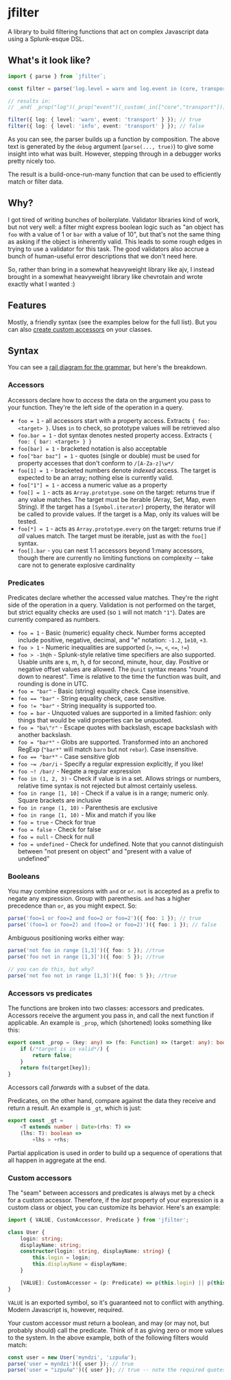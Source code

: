 # jfilter

A library to build filtering functions that act on complex Javascript data using a Splunk-esque DSL.

## What's it look like?

```ts
import { parse } from `jfilter`;

const filter = parse('log.level = warn and log.event in (core, transport)');

// results in:
// _and( _prop("log")(_prop("event")(_custom(_in(["core","transport"])))), _prop("log")(_prop("level")(_custom(_ciEq("warn")))) )

filter({ log: { level: 'warn', event: 'transport' } }); // true
filter({ log: { level: 'info', event: 'transport' } }); // false
```

As you can see, the parser builds up a function by composition. The above text is generated by the `debug` argument (`parse(..., true)`) to give some insight into what was built. However, stepping through in a debugger works pretty nicely too.

The result is a build-once-run-many function that can be used to efficiently match or filter data.

## Why?

I got tired of writing bunches of boilerplate. Validator libraries kind of work, but not very well: a filter might express boolean logic such as "an object has `foo` with a value of 1 or `bar` with a value of 10", but that's not the same thing as asking if the object is inherently valid. This leads to some rough edges in trying to use a validator for this task. The good validators also accrue a bunch of human-useful error descriptions that we don't need here.

So, rather than bring in a somewhat heavyweight library like ajv, I instead brought in a somewhat heavyweight library like chevrotain and wrote exactly what I wanted :)

## Features

Mostly, a friendly syntax (see the examples below for the full list). But you can also [create custom accessors](#custom-accessors) on your classes.

## Syntax

You can see a [rail diagram for the grammar](https://myndzi.github.io/jfilter/generated_diagrams.html), but here's the breakdown.

### Accessors

Accessors declare how to _access_ the data on the argument you pass to your function. They're the left side of the operation in a query.

-   `foo = 1` - all accessors start with a property access. Extracts `{ foo: <target> }`. Uses `in` to check, so prototype values will be retrieved also
-   `foo.bar = 1` - dot syntax denotes nested property access. Extracts `{ foo: { bar: <target> } }`
-   `foo[bar] = 1` - bracketed notation is also acceptable
-   `foo["bar baz"] = 1` - quotes (single or double) must be used for property accesses that don't conform to `/[A-Za-z]\w*/`
-   `foo[1] = 1` - bracketed numbers denote _indexed_ access. The target is expected to be an array; nothing else is currently valid.
-   `foo["1"] = 1` - access a numeric value as a property
-   `foo[] = 1` - acts as `Array.prototype.some` on the target: returns true if any value matches. The target must be iterable (Array, Set, Map, even String). If the target has a `[Symbol.iterator]` property, the iterator will be called to provide values. If the target is a Map, only its values will be tested.
-   `foo[*] = 1` - acts as `Array.prototype.every` on the target: returns true if _all_ values match. The target must be iterable, just as with the `foo[]` syntax.
-   `foo[].bar` - you can nest 1:1 accessors beyond 1:many accessors, though there are currently no limiting functions on complexity -- take care not to generate explosive cardinality

### Predicates

Predicates declare whether the accessed value matches. They're the right side of the operation in a query. Validation is not performed on the target, but strict equality checks are used (so `1` will not match `"1"`). Dates are currently compared as numbers.

-   `foo = 1` - Basic (numeric) equality check. Number forms accepted include positive, negative, decimal, and "e" notation: `-1.2`, `1e10`, `+3`.
-   `foo > 1` - Numeric inequalities are supported (`>`, `>=`, `<`, `<=`, `!=`)
-   `foo > -1h@h` - Splunk-style relative time specifiers are also supported. Usable units are s, m, h, d for second, minute, hour, day. Positive or negative offset values are allowed. The `@unit` syntax means "round down to nearest". Time is relative to the time the function was built, and rounding is done in UTC.
-   `foo = "bar"` - Basic (string) equality check. Case insensitive.
-   `foo == "bar"` - String equality check, case sensitive.
-   `foo != "bar"` - String inequality is supported too.
-   `foo = bar` - Unquoted values are supported in a limited fashion: only things that would be valid properties can be unquoted.
-   `foo = "ba\"r"` - Escape quotes with backslash, escape backslash with another backslash.
-   `foo = "bar*"` - Globs are supported. Transformed into an anchored RegExp (`"bar*"` will match `barn` but not `rebar`). Case insensitive.
-   `foo == "bar*"` - Case sensitive glob
-   `foo ~= /bar/i` - Specify a regular expression explicitly, if you like!
-   `foo ~! /bar/` - Negate a regular expression
-   `foo in (1, 2, 3)` - Check if value is in a set. Allows strings or numbers, relative time syntax is not rejected but almost certainly useless.
-   `foo in range [1, 10]` - Check if a value is in a range; numeric only. Square brackets are inclusive
-   `foo in range (1, 10)` - Parenthesis are exclusive
-   `foo in range [1, 10)` - Mix and match if you like
-   `foo = true` - Check for true
-   `foo = false` - Check for false
-   `foo = null` - Check for null
-   `foo = undefined` - Check for undefined. Note that you cannot distinguish between "not present on object" and "present with a value of undefined"

### Booleans

You may combine expressions with `and` or `or`. `not` is accepted as a prefix to negate any expression. Group with parenthesis. `and` has a higher precedence than `or`, as you might expect. So:

```ts
parse('foo=1 or foo=2 and foo=2 or foo=2')({ foo: 1 }); // true
parse('(foo=1 or foo=2) and (foo=2 or foo=2)')({ foo: 1 }); // false
```

Ambiguous positioning works either way:

```ts
parse('not foo in range [1,3]')({ foo: 5 }); //true
parse('foo not in range [1,3]')({ foo: 5 }); //true

// you can do this, but why?
parse('not foo not in range [1,3]')({ foo: 5 }); //true
```

### Accessors vs predicates

The functions are broken into two classes: accessors and predicates. Accessors receive the argument you pass in, and call the next function if applicable. An example is `_prop`, which (shortened) looks something like this:

```ts
export const _prop = (key: any) => (fn: Function) => (target: any): boolean => {
    if (/*target is in valid*/) {
        return false;
    }
    return fn(target[key]);
}
```

Accessors call _forwards_ with a subset of the data.

Predicates, on the other hand, compare against the data they receive and return a result. An example is `_gt`, which is just:

```ts
export const _gt =
    <T extends number | Date>(rhs: T) =>
    (lhs: T): boolean =>
        +lhs > +rhs;
```

Partial application is used in order to build up a sequence of operations that all happen in aggregate at the end.

### Custom accessors

The "seam" between accessors and predicates is always met by a check for a custom accessor. Therefore, if the _last_ property of your expression is a custom class or object, you can customize its behavior. Here's an example:

```ts
import { VALUE, CustomAccessor, Predicate } from 'jfilter';

class User {
    login: string;
    displayName: string;
    constructor(login: string, displayName: string) {
        this.login = login;
        this.displayName = displayName;
    }

    [VALUE]: CustomAccessor = (p: Predicate) => p(this.login) || p(this.displayName);
}
```

`VALUE` is an exported symbol, so it's guaranteed not to conflict with anything. Modern Javascript is, however, required.

Your custom accessor must return a boolean, and may (or may not, but probably should) call the predicate. Think of it as giving zero or more values to the system. In the above example, both of the following filters would match:

```ts
const user = new User('myndzi', 'ızpuʎɯ');
parse('user = myndzi')({ user }); // true
parse('user = "ızpuʎɯ"')({ user }); // true -- note the required quotes for the unicode text
```
